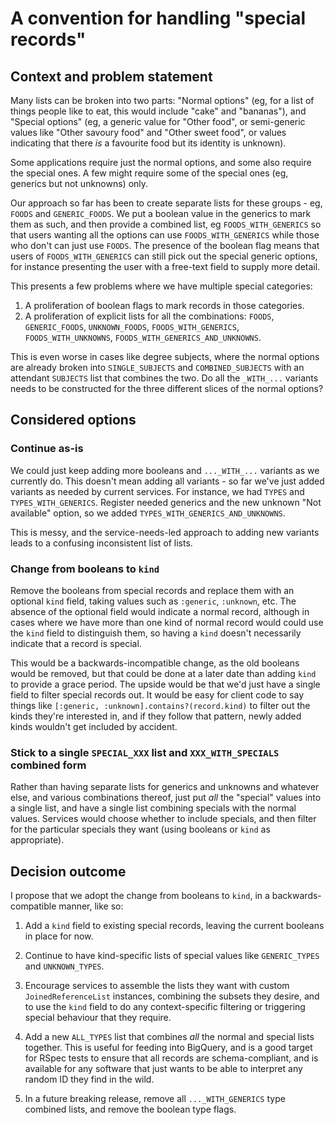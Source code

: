 # A convention for handling "special records"

## Context and problem statement

Many lists can be broken into two parts: "Normal options" (eg, for a list of things people like to eat, this would include "cake" and "bananas"), and "Special options" (eg, a generic value for "Other food", or semi-generic values like "Other savoury food" and "Other sweet food", or values indicating that there *is* a favourite food but its identity is unknown).

Some applications require just the normal options, and some also require the special ones. A few might require some of the special ones (eg, generics but not unknowns) only.

Our approach so far has been to create separate lists for these groups - eg, `FOODS` and `GENERIC_FOODS`. We put a boolean value in the generics to mark them as such, and then provide a combined list, eg `FOODS_WITH_GENERICS` so that users wanting all the options can use `FOODS_WITH_GENERICS` while those who don't can just use `FOODS`. The presence of the boolean flag means that users of `FOODS_WITH_GENERICS` can still pick out the special generic options, for instance presenting the user with a free-text field to supply more detail.

This presents a few problems where we have multiple special categories:

1. A proliferation of boolean flags to mark records in those categories.
2. A proliferation of explicit lists for all the combinations: `FOODS`, `GENERIC_FOODS`, `UNKNOWN_FOODS`, `FOODS_WITH_GENERICS`, `FOODS_WITH_UNKNOWNS`, `FOODS_WITH_GENERICS_AND_UNKNOWNS`.

This is even worse in cases like degree subjects, where the normal options are already broken into `SINGLE_SUBJECTS` and `COMBINED_SUBJECTS` with an attendant `SUBJECTS` list that combines the two. Do all the `_WITH_...` variants needs to be constructed for the three different slices of the normal options?

## Considered options

### Continue as-is

We could just keep adding more booleans and `..._WITH_...` variants as we currently do. This doesn't mean adding all variants - so far we've just added variants as needed by current services. For instance, we had `TYPES` and `TYPES_WITH_GENERICS`. Register needed generics and the new unknown "Not available" option, so we added `TYPES_WITH_GENERICS_AND_UNKNOWNS`.

This is messy, and the service-needs-led approach to adding new variants leads to a confusing inconsistent list of lists.

### Change from booleans to `kind`

Remove the booleans from special records and replace them with an optional `kind` field, taking values such as `:generic`, `:unknown`, etc. The absence of the optional field would indicate a normal record, although in cases where we have more than one kind of normal record would could use the `kind` field to distinguish them, so having a `kind` doesn't necessarily indicate that a record is special.

This would be a backwards-incompatible change, as the old booleans would be removed, but that could be done at a later date than adding `kind` to provide a grace period. The upside would be that we'd just have a single field to filter special records out. It would be easy for client code to say things like `[:generic, :unknown].contains?(record.kind)` to filter out the kinds they're interested in, and if they follow that pattern, newly added kinds wouldn't get included by accident.

### Stick to a single `SPECIAL_XXX` list and `XXX_WITH_SPECIALS` combined form

Rather than having separate lists for generics and unknowns and whatever else, and various combinations thereof, just put *all* the "special" values into a single list, and have a single list combining specials with the normal values. Services would choose whether to include specials, and then filter for the particular specials they want (using booleans or `kind` as appropriate).

## Decision outcome

I propose that we adopt the change from booleans to `kind`, in a backwards-compatible manner, like so:

1. Add a `kind` field to existing special records, leaving the current booleans in place for now.

2. Continue to have kind-specific lists of special values like `GENERIC_TYPES` and `UNKNOWN_TYPES`.

3. Encourage services to assemble the lists they want with custom `JoinedReferenceList` instances, combining the subsets they desire, and to use the `kind` field to do any context-specific filtering or triggering special behaviour that they require.

3. Add a new `ALL_TYPES` list that combines *all* the normal and special lists together. This is useful for feeding into BigQuery, and is a good target for RSpec tests to ensure that all records are schema-compliant, and is available for any software that just wants to be able to interpret any random ID they find in the wild.

4. In a future breaking release, remove all `..._WITH_GENERICS` type combined lists, and remove the boolean type flags.

